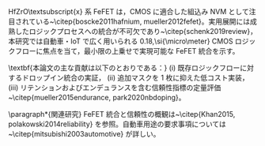 HfZrO\textsubscript{x} 系 FeFET は，CMOS に適合した組込み NVM として注目されている~\citep{boscke2011hafnium, mueller2012fefet}。実用展開には成熟したロジックプロセスへの統合が不可欠であり~\citep{schenk2019review}，本研究では自動車・IoT で広く用いられる 0.18\,\si{\micro\meter} CMOS ロジックフローに焦点を当て，最小限の上乗せで実現可能な FeFET 統合を示す。

\textbf{本論文の主な貢献は以下のとおりである：}
(i) 既存ロジックフローに対するドロップイン統合の実証，
(ii) 追加マスクを 1 枚に抑えた低コスト実装，
(iii) リテンションおよびエンデュランスを含む信頼性指標の定量評価~\citep{mueller2015endurance, park2020nbdoping}。

\paragraph*{関連研究}
FeFET 統合と信頼性の概観は~\citep{Khan2015, polakowski2014reliability} を参照。自動車用途の要求事項については~\citep{mitsubishi2003automotive} が詳しい。
